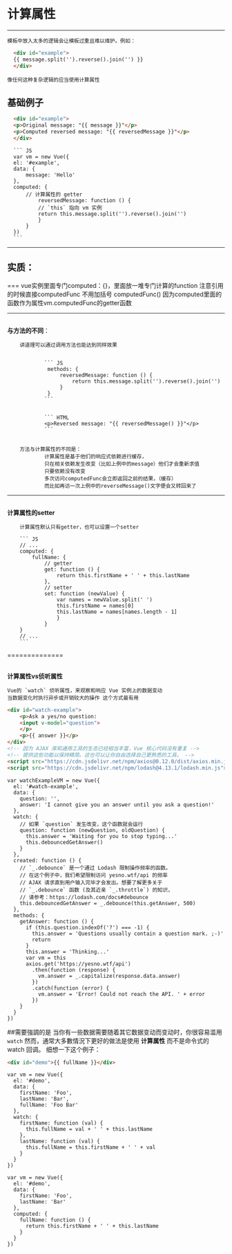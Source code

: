 # 计算属性  
* * *
    模板中放入太多的逻辑会让模板过重且难以维护。例如：


``` HTML
  <div id="example">
  {{ message.split('').reverse().join('') }}
  </div>
```

    像任何这种复杂逻辑的应当使用计算属性
    



   ## 基础例子


``` HTML
  <div id="example">
  <p>Original message: "{{ message }}"</p>
  <p>Computed reversed message: "{{ reversedMessage }}"</p>
  </div>
```

      ``` JS
      var vm = new Vue({
      el: '#example',
      data: {
          message: 'Hello'
      },
      computed: {
          // 计算属性的 getter
              reversedMessage: function () {
              // `this` 指向 vm 实例
              return this.message.split('').reverse().join('')
              }
          }
      })
      ```


* * *



## **实质**：

=== 
                  vue实例里面专门computed：{}，里面放一堆专门计算的function
                  注意引用的时候直接computedFunc 不用加括号 computedFunc()
                  因为computed里面的函数作为属性vm.computedFunc的getter函数



* * *



## 
**与方法的不同**：

        讲道理可以通过调用方法也能达到同样效果


                ``` JS
                 methods: {
                     reversedMessage: function () {
                         return this.message.split('').reverse().join('')
                     }
                 }
                ```


                ``` HTML
                <p>Reversed message: "{{ reversedMessage() }}"</p>
                ```


        方法与计算属性的不同是：
                计算属性是基于他们的响应式依赖进行缓存，
                只在相关依赖发生改变（比如上例中的message）他们才会重新求值
                只要依赖没有改变
                多次访问computedFunc会立即返回之前的结果，（缓存）
                而比如再访一次上例中的reverseMessage()文字便会又转回来了

            

* * *





## 
**计算属性的setter**

        计算属性默认只有getter，也可以设置一个setter

        ``` JS
        // ...
        computed: {
            fullName: {
                // getter
                get: function () {
                    return this.firstName + ' ' + this.lastName
                },
                // setter
                set: function (newValue) {
                    var names = newValue.split(' ')
                    this.firstName = names[0]
                    this.lastName = names[names.length - 1]
                    }
                }
        }
        // ...
        ```




==============


## 
**计算属性vs侦听属性**

    Vue的 `watch` 侦听属性，来观察和响应 Vue 实例上的数据变动
    当数据变化时执行异步或开销较大的操作 这个方式最有用
 
``` HTML
<div id="watch-example">
    <p>Ask a yes/no question:
    <input v-model="question">
    </p>
    <p>{{ answer }}</p>
</div>
<!-- 因为 AJAX 库和通用工具的生态已经相当丰富，Vue 核心代码没有重复 -->
<!-- 提供这些功能以保持精简。这也可以让你自由选择自己更熟悉的工具。 -->
<script src="https://cdn.jsdelivr.net/npm/axios@0.12.0/dist/axios.min.js"></script>
<script src="https://cdn.jsdelivr.net/npm/lodash@4.13.1/lodash.min.js"></script>
```

``` JS
var watchExampleVM = new Vue({
  el: '#watch-example',
  data: {
    question: '',
    answer: 'I cannot give you an answer until you ask a question!'
  },
  watch: {
    // 如果 `question` 发生改变，这个函数就会运行
    question: function (newQuestion, oldQuestion) {
      this.answer = 'Waiting for you to stop typing...'
      this.debouncedGetAnswer()
    }
  },
  created: function () {
    // `_.debounce` 是一个通过 Lodash 限制操作频率的函数。
    // 在这个例子中，我们希望限制访问 yesno.wtf/api 的频率
    // AJAX 请求直到用户输入完毕才会发出。想要了解更多关于
    // `_.debounce` 函数 (及其近亲 `_.throttle`) 的知识，
    // 请参考：https://lodash.com/docs#debounce
    this.debouncedGetAnswer = _.debounce(this.getAnswer, 500)
  },
  methods: {
    getAnswer: function () {
      if (this.question.indexOf('?') === -1) {
        this.answer = 'Questions usually contain a question mark. ;-)'
        return
      }
      this.answer = 'Thinking...'
      var vm = this
      axios.get('https://yesno.wtf/api')
        .then(function (response) {
          vm.answer = _.capitalize(response.data.answer)
        })
        .catch(function (error) {
          vm.answer = 'Error! Could not reach the API. ' + error
        })
    }
  }
})
```
    



##需要強調的是
    当你有一些数据需要随着其它数据变动而变动时，你很容易滥用 `watch`
    然而，通常大多數情況下更好的做法是使用 
__计算属性__
    而不是命令式的 watch 回调。
    细想一下这个例子：

``` HTML
<div id="demo">{{ fullName }}</div>
```


``` JS
var vm = new Vue({
  el: '#demo',
  data: {
    firstName: 'Foo',
    lastName: 'Bar',
    fullName: 'Foo Bar'
  },
  watch: {
    firstName: function (val) {
      this.fullName = val + ' ' + this.lastName
    },
    lastName: function (val) {
      this.fullName = this.firstName + ' ' + val
    }
  }
})
```

``` JS
var vm = new Vue({
  el: '#demo',
  data: {
    firstName: 'Foo',
    lastName: 'Bar'
  },
  computed: {
    fullName: function () {
      return this.firstName + ' ' + this.lastName
    }
  }
})
```

